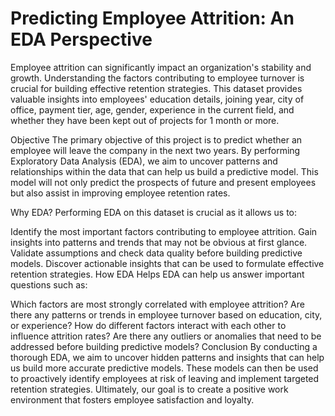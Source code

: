 # Predicting Employee Attrition: An EDA Perspective
Employee attrition can significantly impact an organization's stability and growth. Understanding the factors contributing to employee turnover is crucial for building effective retention strategies. This dataset provides valuable insights into employees' education details, joining year, city of office, payment tier, age, gender, experience in the current field, and whether they have been kept out of projects for 1 month or more.

Objective
The primary objective of this project is to predict whether an employee will leave the company in the next two years. By performing Exploratory Data Analysis (EDA), we aim to uncover patterns and relationships within the data that can help us build a predictive model. This model will not only predict the prospects of future and present employees but also assist in improving employee retention rates.

Why EDA?
Performing EDA on this dataset is crucial as it allows us to:

Identify the most important factors contributing to employee attrition.
Gain insights into patterns and trends that may not be obvious at first glance.
Validate assumptions and check data quality before building predictive models.
Discover actionable insights that can be used to formulate effective retention strategies.
How EDA Helps
EDA can help us answer important questions such as:

Which factors are most strongly correlated with employee attrition?
Are there any patterns or trends in employee turnover based on education, city, or experience?
How do different factors interact with each other to influence attrition rates?
Are there any outliers or anomalies that need to be addressed before building predictive models?
Conclusion
By conducting a thorough EDA, we aim to uncover hidden patterns and insights that can help us build more accurate predictive models. These models can then be used to proactively identify employees at risk of leaving and implement targeted retention strategies. Ultimately, our goal is to create a positive work environment that fosters employee satisfaction and loyalty.

